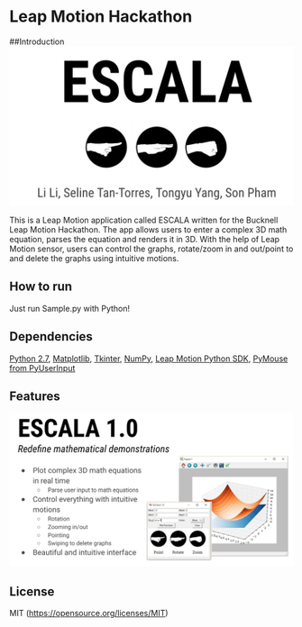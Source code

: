 # Leap Motion Hackathon

##Introduction 
![alt text](https://github.com/BoolLi/LeapMotionDesignChallenge/blob/master/Intro%20Image.png "Intro Image")

This is a Leap Motion application called ESCALA written for the Bucknell Leap Motion Hackathon. The app allows users to enter a complex 3D math equation, parses the equation and renders it in 3D. With the help of Leap Motion sensor, users can control the graphs, rotate/zoom in and out/point to and delete the graphs using intuitive motions. 

## How to run

Just run Sample.py with Python!

## Dependencies

[Python 2.7](https://www.python.org/), [Matplotlib](http://matplotlib.org/), [Tkinter](https://wiki.python.org/moin/TkInter), [NumPy](http://www.numpy.org/), [Leap Motion Python SDK](https://developer.leapmotion.com/documentation/python/index.html), [PyMouse from PyUserInput](https://github.com/SavinaRoja/PyUserInput "PyMouse from PyUserInput")

## Features

![alt text](https://github.com/BoolLi/LeapMotionDesignChallenge/blob/master/Functions%20Intro%20Image.png)

## License

MIT (https://opensource.org/licenses/MIT)



